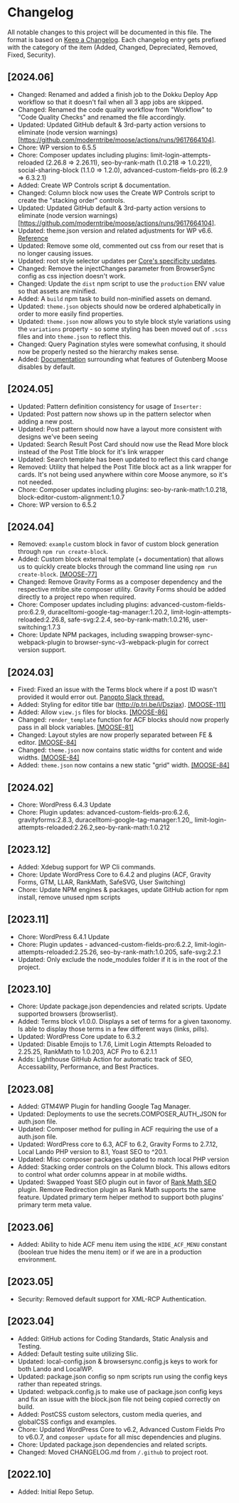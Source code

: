 # Changelog

All notable changes to this project will be documented in this file. The format is based on [Keep a Changelog](https://keepachangelog.com/en/1.0.0/). Each changelog entry gets prefixed with the category of the item (Added, Changed, Depreciated, Removed, Fixed, Security).

## [2024.06]
- Changed: Renamed and added a finish job to the Dokku Deploy App workflow so that it doesn't fail when all 3 app jobs are skipped.
- Changed: Renamed the code quality workflow from "Workflow" to "Code Quality Checks" and renamed the file accordingly.
- Updated: Updated GitHub default & 3rd-party action versions to eliminate (node version warnings)[https://github.com/moderntribe/moose/actions/runs/9617664104].
- Chore: WP version to 6.5.5
- Chore: Composer updates including plugins: limit-login-attempts-reloaded (2.26.8 => 2.26.11), seo-by-rank-math (1.0.218 => 1.0.221), social-sharing-block (1.1.0 => 1.2.0), advanced-custom-fields-pro (6.2.9 => 6.3.2.1)
- Added: Create WP Controls script & documentation.
- Changed: Column block now uses the Create WP Controls script to create the "stacking order" controls.
- Updated: Updated GitHub default & 3rd-party action versions to eliminate (node version warnings)[https://github.com/moderntribe/moose/actions/runs/9617664104].  
- Updated: theme.json version and related adjustments for WP v6.6. [Reference](https://make.wordpress.org/core/2024/06/19/theme-json-version-3/)
- Updated: Remove some old, commented out css from our reset that is no longer causing issues.
- Updated: root style selector updates per [Core's specificity updates](https://make.wordpress.org/core/2024/06/21/wordpress-6-6-css-specificity/).
- Changed: Remove the injectChanges parameter from BrowserSync config as css injection doesn't work.
- Changed: Update the `dist` npm script to use the `production` ENV value so that assets are minified.
- Added: A `build` npm task to build non-minified assets on demand.
- Updated: `theme.json` objects should now be ordered alphabetically in order to more easily find properties.
- Updated: `theme.json` now allows you to style block style variations using the `variations` property - so some styling has been moved out of `.scss` files and into `theme.json` to reflect this.
- Changed: Query Pagination styles were somewhat confusing, it should now be properly nested so the hierarchy makes sense.
- Added: [Documentation](./docs/supported-block-features.md) surrounding what features of Gutenberg Moose disables by default.


## [2024.05]
- Updated: Pattern definition consistency for usage of `Inserter:`
- Updated: Post pattern now shows up in the pattern selector when adding a new post.
- Updated: Post pattern should now have a layout more consistent with designs we've been seeing
- Updated: Search Result Post Card should now use the Read More block instead of the Post Title block for it's link wrapper
- Updated: Search template has been updated to reflect this card change
- Removed: Utility that helped the Post Title block act as a link wrapper for cards. It's not being used anywhere within core Moose anymore, so it's not needed.
- Chore: Composer updates including plugins: seo-by-rank-math:1.0.218, block-editor-custom-alignment:1.0.7
- Chore: WP version to 6.5.2

## [2024.04]
- Removed: `example` custom block in favor of custom block generation through `npm run create-block`.
- Added: Custom block external template (+ documentation) that allows us to quickly create blocks through the command line using `npm run create-block`. [[MOOSE-77]](https://moderntribe.atlassian.net/browse/MOOSE-77)
- Changed: Remove Gravity Forms as a composer dependency and the respective mtribe.site composer utility. Gravity Forms should be added directly to a project repo when required.
- Chore: Composer updates including plugins: advanced-custom-fields-pro:6.2.9, duracelltomi-google-tag-manager:1.20.2, limit-login-attempts-reloaded:2.26.8, safe-svg:2.2.4, seo-by-rank-math:1.0.216, user-switching:1.7.3
- Chore: Update NPM packages, including swapping browser-sync-webpack-plugin to browser-sync-v3-webpack-plugin for correct version support.

## [2024.03]
- Fixed: Fixed an issue with the Terms block where if a post ID wasn't provided it would error out. [Panopto Slack thread.](https://tribe.slack.com/archives/C061UC7B2F9/p1710250320818599)
- Added: Styling for editor title bar (http://p.tri.be/i/Dszjax). [[MOOSE-111]](https://moderntribe.atlassian.net/browse/MOOSE-111)
- Added: Allow `view.js` files for blocks. [[MOOSE-86]](https://moderntribe.atlassian.net/browse/MOOSE-86)
- Changed: `render_template` function for ACF blocks should now properly pass in all block variables. [[MOOSE-81]](https://moderntribe.atlassian.net/browse/MOOSE-81)
- Changed: Layout styles are now properly separated between FE & editor. [[MOOSE-84]](https://moderntribe.atlassian.net/browse/MOOSE-84)
- Changed: `theme.json` now contains static widths for content and wide widths. [[MOOSE-84]](https://moderntribe.atlassian.net/browse/MOOSE-84)
- Added: `theme.json` now contains a new static "grid" width. [[MOOSE-84]](https://moderntribe.atlassian.net/browse/MOOSE-84)

## [2024.02]
- Chore: WordPress 6.4.3 Update
- Chore: Plugin updates: advanced-custom-fields-pro:6.2.6, gravityforms:2.8.3, duracelltomi-google-tag-manager:1.20,, limit-login-attempts-reloaded:2.26.2,seo-by-rank-math:1.0.212

## [2023.12]

- Added: Xdebug support for WP Cli commands.
- Chore: Update WordPress Core to 6.4.2 and plugins (ACF, Gravity Forms, GTM, LLAR, RankMath, SafeSVG, User Switching)
- Chore: Update NPM engines & packages, update GitHub action for npm install, remove unused npm scripts

## [2023.11]

- Chore: WordPress 6.4.1 Update
- Chore: Plugin updates - advanced-custom-fields-pro:6.2.2, limit-login-attempts-reloaded:2.25.26, seo-by-rank-math:1.0.205, safe-svg:2.2.1
- Updated: Only exclude the node_modules folder if it is in the root of the project.

## [2023.10]

- Chore: Update package.json dependencies and related scripts. Update supported browsers (browserlist).
- Added: Terms block v1.0.0. Displays a set of terms for a given taxonomy. Is able to display those terms in a few different ways (links, pills).
- Updated: WordPress Core update to 6.3.2
- Updated: Disable Emojis to 1.7.6, Limit Login Attempts Reloaded to 2.25.25, RankMath to 1.0.203, ACF Pro to 6.2.1.1
- Adds: Lighthouse GitHub Action for automatic track of SEO, Accessability, Performance, and Best Practices.

## [2023.08]

- Added: GTM4WP Plugin for handling Google Tag Manager.
- Updated: Deployments to use the secrets.COMPOSER_AUTH_JSON for auth.json file.
- Updated: Composer method for pulling in ACF requiring the use of a auth.json file.
- Updated: WordPress core to 6.3, ACF to 6.2, Gravity Forms to 2.7.12, Local Lando PHP version to 8.1, Yoast SEO to ^20.1.
- Updated: Misc composer packages updated to match local PHP version
- Added: Stacking order controls on the Column block. This allows editors to control what order columns appear in at mobile widths.
- Updated: Swapped Yoast SEO plugin out in favor of [Rank Math SEO](https://wordpress.org/plugins/seo-by-rank-math/) plugin. Remove Redirection plugin as Rank Math supports the same feature. Updated primary term helper method to support both plugins' primary term meta value.

## [2023.06]

- Added: Ability to hide ACF menu item using the `HIDE_ACF_MENU` constant (boolean true hides the menu item) or if we are in a production environment.

## [2023.05]

- Security: Removed default support for XML-RCP Authentication.

## [2023.04]

- Added: GitHub actions for Coding Standards, Static Analysis and Testing.
- Added: Default testing suite utilizing Slic.
- Updated: local-config.json & browsersync.config.js keys to work for both Lando and LocalWP.
- Updated: package.json config so npm scripts run using the config keys rather than repeated strings.
- Updated: webpack.config.js to make use of package.json config keys and fix an issue with the block.json file not being copied correctly on build.
- Added: PostCSS custom selectors, custom media queries, and globalCSS configs and examples.
- Chore: Updated WordPress Core to v6.2, Advanced Custom Fields Pro to v6.0.7, and `composer update` for all misc dependencies and plugins.
- Chore: Updated package.json dependencies and related scripts.
- Changed: Moved CHANGELOG.md from `/.github` to project root.

## [2022.10]

- Added: Initial Repo Setup.
